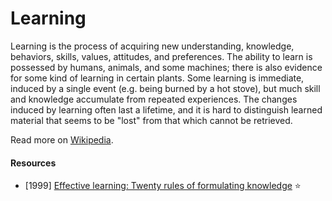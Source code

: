 # Learning

Learning is the process of acquiring new understanding, knowledge, behaviors, skills, values, attitudes, and preferences. The ability to learn is possessed by humans, animals, and some machines; there is also evidence for some kind of learning in certain plants. Some learning is immediate, induced by a single event (e.g. being burned by a hot stove), but much skill and knowledge accumulate from repeated experiences. The changes induced by learning often last a lifetime, and it is hard to distinguish learned material that seems to be "lost" from that which cannot be retrieved.

Read more on [Wikipedia](https://en.wikipedia.org/wiki/Learning).

#### Resources
- [1999] [Effective learning: Twenty rules of formulating knowledge](https://www.supermemo.com/en/blog/twenty-rules-of-formulating-knowledge) ⭐
